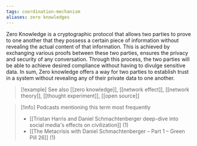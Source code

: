 ```yaml
---
tags: coordination-mechanism
aliases: zero knowledges
---
```


Zero Knowledge is a cryptographic protocol that allows two parties to prove to one another that they possess a certain piece of information without revealing the actual content of that information. This is achieved by exchanging various proofs between these two parties, ensures the privacy and security of any conversation. Through this process, the two parties will be able to achieve desired compliance without having to divulge sensitive data. In sum, Zero knowledge offers a way for two parties to establish trust in a system without revealing any of their private data to one another.

> [!example] See also
> [[zero knowledge]], [[network effect]], [[network theory]], [[thought experiment]], [[open source]]

> [!info] Podcasts mentioning this term most frequently
> * [[Tristan Harris and Daniel Schmachtenberger deep-dive into social media's effects on civilization]] (1)
> * [[The Metacrisis with Daniel Schmachtenberger – Part 1 – Green Pill 26]] (1)